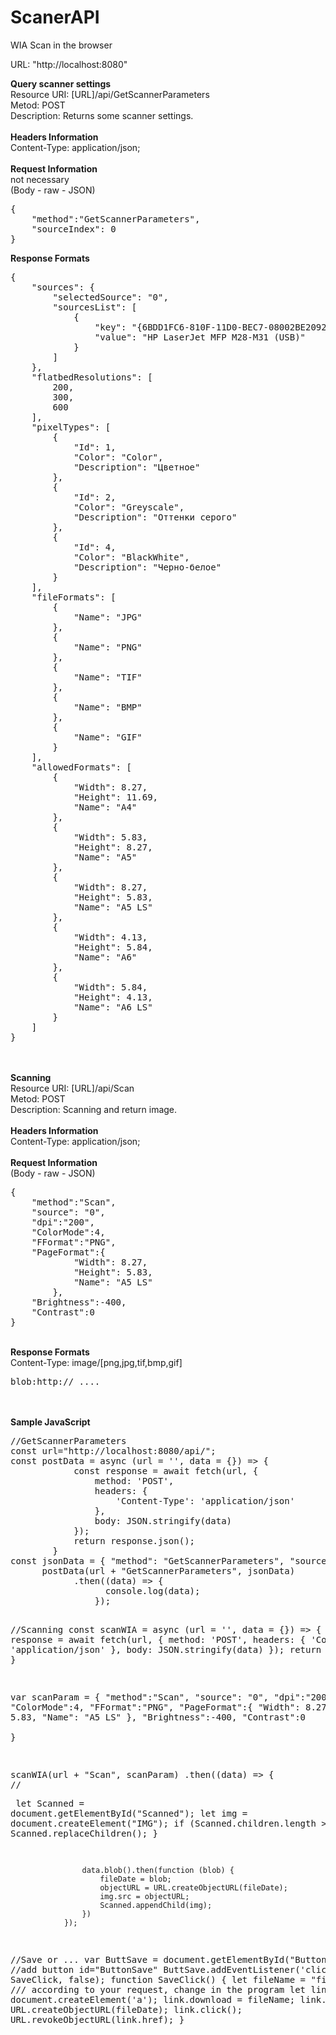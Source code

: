 # ScanerAPI
 WIA Scan in the browser


URL: "http://localhost:8080"

<strong>Query scanner settings</strong><br>
Resource URI: [URL]/api/GetScannerParameters<br>
Metod: POST<br>
Description: Returns some scanner settings.<br>
<br>
<strong>Headers Information</strong><br>
Content-Type: application/json;<br>
<br>
<strong>Request Information</strong><br> 
not necessary<br>
(Body - raw - JSON)<br>
<pre>{
    "method":"GetScannerParameters",
    "sourceIndex": 0
}
</pre>
<strong>Response Formats</strong>
<pre>{
    "sources": {
        "selectedSource": "0",
        "sourcesList": [
            {
                "key": "{6BDD1FC6-810F-11D0-BEC7-08002BE2092F}\\0000",
                "value": "HP LaserJet MFP M28-M31 (USB)"
            }
        ]
    },
    "flatbedResolutions": [
        200,
        300,
        600
    ],
    "pixelTypes": [
        {
            "Id": 1,
            "Color": "Color",
            "Description": "Цветное"
        },
        {
            "Id": 2,
            "Color": "Greyscale",
            "Description": "Оттенки серого"
        },
        {
            "Id": 4,
            "Color": "BlackWhite",
            "Description": "Черно-белое"
        }
    ],
    "fileFormats": [
        {
            "Name": "JPG"
        },
        {
            "Name": "PNG"
        },
        {
            "Name": "TIF"
        },
        {
            "Name": "BMP"
        },
        {
            "Name": "GIF"
        }
    ],
    "allowedFormats": [
        {
            "Width": 8.27,
            "Height": 11.69,
            "Name": "A4"
        },
        {
            "Width": 5.83,
            "Height": 8.27,
            "Name": "A5"
        },
        {
            "Width": 8.27,
            "Height": 5.83,
            "Name": "A5 LS"
        },
        {
            "Width": 4.13,
            "Height": 5.84,
            "Name": "A6"
        },
        {
            "Width": 5.84,
            "Height": 4.13,
            "Name": "A6 LS"
        }
    ]
}
</pre>
<br><br>
<strong>Scanning</strong><br>
Resource URI: [URL]/api/Scan<br>
Metod: POST<br>
Description: Scanning and return image.<br>
<br>
<strong>Headers Information</strong><br>
Content-Type: application/json;<br>
<br>
<strong>Request Information</strong><br> 
(Body - raw - JSON)<br>
<pre>{
    "method":"Scan",
    "source": "0",
    "dpi":"200",
    "ColorMode":4,
    "FFormat":"PNG",
    "PageFormat":{
            "Width": 8.27,
            "Height": 5.83,
            "Name": "A5 LS"
        },
    "Brightness":-400,
    "Contrast":0  
}
</pre>
<br>
<strong>Response Formats</strong><br>
Content-Type: image/[png,jpg,tif,bmp,gif]<br>
<pre>blob:http:// ....</pre>
<br><br>
<strong>Sample JavaScript</strong>
<pre>
//GetScannerParameters
const url="http://localhost:8080/api/";
const postData = async (url = '', data = {}) => {
            const response = await fetch(url, {
                method: 'POST',
                headers: {
                    'Content-Type': 'application/json'
                },
                body: JSON.stringify(data)
            });
            return response.json();
        }
const jsonData = { "method": "GetScannerParameters", "sourceIndex": 0 };
      postData(url + "GetScannerParameters", jsonData)
            .then((data) => {
                  console.log(data);
                });	

//Scanning
const scanWIA = async (url = '', data = {}) => {
            const response = await fetch(url, {
                method: 'POST',
                headers: {
                    'Content-Type': 'application/json'
                },
                body: JSON.stringify(data)
            });
            return response;
        }

var scanParam = {
					"method":"Scan",
					"source": "0",
					"dpi":"200",
					"ColorMode":4,
					"FFormat":"PNG",
					"PageFormat":{
									"Width": 8.27,
									"Height": 5.83,
									"Name": "A5 LS"
								},
					"Brightness":-400,
					"Contrast":0  
				}

scanWIA(url + "Scan", scanParam)
                .then((data) => {
                    //<div id ="Scanned"></div>
                    let Scanned = document.getElementById("Scanned");
                    let img = document.createElement("IMG");
                    if (Scanned.children.length > 0) {
                        Scanned.replaceChildren();
                    }

                    data.blob().then(function (blob) {
                        fileDate = blob;
                        objectURL = URL.createObjectURL(fileDate);
                        img.src = objectURL;
                        Scanned.appendChild(img);
                    })
                });

//Save or ...
        var ButtSave = document.getElementById("ButtonSave"); //add button id="ButtonSave"
        ButtSave.addEventListener('click', SaveClick, false);
        function SaveClick() {
            let fileName = "file.png" ; /// according to your request, change in the program
            let link = document.createElement('a');
            link.download = fileName;
            link.href = URL.createObjectURL(fileDate);
            link.click();
            URL.revokeObjectURL(link.href);
        }				
				
	
</pre>


